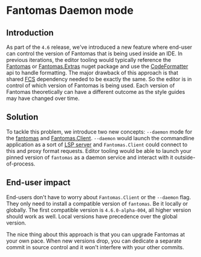﻿# Fantomas Daemon mode

## Introduction

As part of the `4.6` release, we've introduced a new feature where end-user can control the version of Fantomas that is being used inside an IDE.
In previous iterations, the editor tooling would typically reference the [Fantomas](https://www.nuget.org/packages/Fantomas) or [Fantomas.Extras](https://www.nuget.org/packages/Fantomas.Extras) nuget package and use the [CodeFormatter](../src/Fantomas/CodeFormatter.fsi) api to handle formatting.
The major drawback of this approach is that shared [FCS](https://www.nuget.org/packages/FSharp.Compiler.Service/) dependency needed to be exactly the same.
So the editor is in control of which version of Fantomas is being used.
Each version of Fantomas theoretically can have a different outcome as the style guides may have changed over time.

## Solution

To tackle this problem, we introduce two new concepts: `--daemon` mode for the [fantomas](https://www.nuget.org/packages/fantomas) and [Fantomas.Client](https://www.nuget.org/packages/Fantomas.Client).
`--daemon` would launch the commandline application as a sort of [LSP server](https://microsoft.github.io/language-server-protocol/) and `Fantomas.Client` could connect to this and proxy format requests.
Editor tooling would be able to launch your pinned version of `fantomas` as a daemon service and interact with it outside-of-process.

## End-user impact

End-users don't have to worry about `Fantomas.Client` or the `--daemon` flag. They only need to install a compatible version of `fantomas`.
Be it locally or globally. The first compatible version is `4.6.0-alpha-004`, all higher version should work as well.
Local versions have precedence over the global version.

The nice thing about this approach is that you can upgrade Fantomas at your own pace. 
When new versions drop, you can dedicate a separate commit in source control and it won't interfere with your other commits.